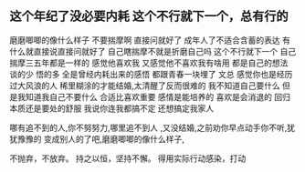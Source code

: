 ## 这个年纪了没必要内耗  这个不行就下一个，总有行的
磨磨唧唧的像什么样子
不要揣摩啊
直接问就好了
成年人了不适合含蓄的表达
有什么就直接说直接问就好了
自己瞎揣摩不就是折磨自己吗
这个不行就下一个
自己揣摩三五年都是一样的
感觉他喜欢我 又感觉他不喜欢我有啥用
都是自己的想法
谈的少 悟的多
全是曾经内耗出来的感悟
都跟青春一块埋了
文总 感觉你也是经历过大风浪的人
稀里糊涂的才能结婚,太清醒了反而很难的
我不知道自己要什么 但是我知道我自己不要什么
合适比喜欢重要 感情是能培养的
喜欢是会消退的
回归本质还是要处的舒服
我说你连我都搞不定 还想搞定我家人 

哪有追不到的人,你不努努力,哪里追不到人 ,又没结婚,之前劝你早点动手你不听,犹犹豫豫的
变成别人的了吧,磨磨唧唧的像什么样子,


不抛弃，不放弃。 持之以恒，坚持不懈。 得用实际行动感染，打动



